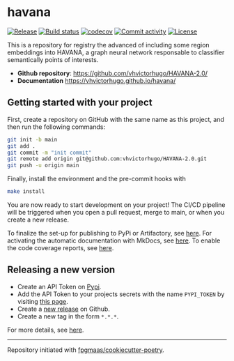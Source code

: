 # havana

[![Release](https://img.shields.io/github/v/release/vhvictorhugo/HAVANA-2.0)](https://img.shields.io/github/v/release/vhvictorhugo/HAVANA-2.0)
[![Build status](https://img.shields.io/github/actions/workflow/status/vhvictorhugo/HAVANA-2.0/main.yml?branch=main)](https://github.com/vhvictorhugo/HAVANA-2.0/actions/workflows/main.yml?query=branch%3Amain)
[![codecov](https://codecov.io/gh/vhvictorhugo/HAVANA-2.0/branch/main/graph/badge.svg)](https://codecov.io/gh/vhvictorhugo/HAVANA-2.0)
[![Commit activity](https://img.shields.io/github/commit-activity/m/vhvictorhugo/HAVANA-2.0)](https://img.shields.io/github/commit-activity/m/vhvictorhugo/HAVANA-2.0)
[![License](https://img.shields.io/github/license/vhvictorhugo/HAVANA-2.0)](https://img.shields.io/github/license/vhvictorhugo/HAVANA-2.0)

This is a repository for registry the advanced of including some region embeddings into HAVANA, a graph neural network responsable to classifier semantically points of interests.

- **Github repository**: <https://github.com/vhvictorhugo/HAVANA-2.0/>
- **Documentation** <https://vhvictorhugo.github.io/havana/>

## Getting started with your project

First, create a repository on GitHub with the same name as this project, and then run the following commands:

```bash
git init -b main
git add .
git commit -m "init commit"
git remote add origin git@github.com:vhvictorhugo/HAVANA-2.0.git
git push -u origin main
```

Finally, install the environment and the pre-commit hooks with

```bash
make install
```

You are now ready to start development on your project!
The CI/CD pipeline will be triggered when you open a pull request, merge to main, or when you create a new release.

To finalize the set-up for publishing to PyPi or Artifactory, see [here](https://fpgmaas.github.io/cookiecutter-poetry/features/publishing/#set-up-for-pypi).
For activating the automatic documentation with MkDocs, see [here](https://fpgmaas.github.io/cookiecutter-poetry/features/mkdocs/#enabling-the-documentation-on-github).
To enable the code coverage reports, see [here](https://fpgmaas.github.io/cookiecutter-poetry/features/codecov/).

## Releasing a new version

- Create an API Token on [Pypi](https://pypi.org/).
- Add the API Token to your projects secrets with the name `PYPI_TOKEN` by visiting [this page](https://github.com/vhvictorhugo/HAVANA-2.0/settings/secrets/actions/new).
- Create a [new release](https://github.com/vhvictorhugo/HAVANA-2.0/releases/new) on Github.
- Create a new tag in the form `*.*.*`.

For more details, see [here](https://fpgmaas.github.io/cookiecutter-poetry/features/cicd/#how-to-trigger-a-release).

---

Repository initiated with [fpgmaas/cookiecutter-poetry](https://github.com/fpgmaas/cookiecutter-poetry).
